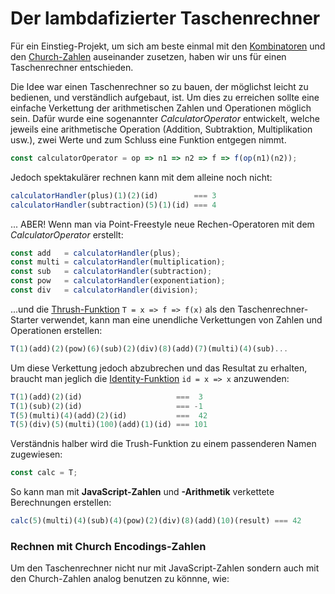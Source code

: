 # Der lambdafizierter Taschenrechner

Für ein Einstieg-Projekt, um sich am beste einmal mit den [Kombinatoren](einfache-kombinatoren.md) und den [Church-Zahlen](church-encodings-zahlen-und-boolesche-werte.md) auseinander zusetzen, haben wir uns für einen Taschenrechner entschieden.

Die Idee war einen Taschenrechner so zu bauen, der möglichst leicht zu bedienen, und verständlich aufgebaut, ist. Um dies zu erreichen sollte eine einfache Verkettung der arithmetischen Zahlen und Operationen möglich sein. Dafür wurde eine sogenannter _CalculatorOperator_ entwickelt, welche jeweils eine arithmetische Operation \(Addition, Subtraktion, Multiplikation usw.\), zwei Werte und zum Schluss eine Funktion entgegen nimmt.

```javascript
const calculatorOperator = op => n1 => n2 => f => f(op(n1)(n2));
```

Jedoch spektakulärer rechnen kann mit dem alleine noch nicht:

```javascript
calculatorHandler(plus)(1)(2)(id)        === 3
calculatorHandler(subtraction)(5)(1)(id) === 4
```

... ABER! Wenn man via Point-Freestyle neue Rechen-Operatoren mit dem _CalculatorOperator_ erstellt:

```javascript
const add   = calculatorHandler(plus);
const multi = calculatorHandler(multiplication);
const sub   = calculatorHandler(subtraction);
const pow   = calculatorHandler(exponentiation);
const div   = calculatorHandler(division);
```

...und die [Thrush-Funktion](einfache-kombinatoren.md) `T = x => f => f(x)`  als den Taschenrechner-Starter verwendet, kann man eine unendliche Verkettungen von Zahlen und Operationen erstellen:

```javascript
T(1)(add)(2)(pow)(6)(sub)(2)(div)(8)(add)(7)(multi)(4)(sub)...
```

Um diese Verkettung jedoch abzubrechen und das Resultat zu erhalten, braucht man jeglich die [Identity-Funktion](einfache-kombinatoren.md) `id = x => x`  anzuwenden:

```javascript
T(1)(add)(2)(id)                     ===  3
T(1)(sub)(2)(id)                     === -1
T(5)(multi)(4)(add)(2)(id)           ===  42
T(5)(div)(5)(multi)(100)(add)(1)(id) === 101
```

Verständnis halber wird die Trush-Funktion zu einem passenderen Namen  zugewiesen:

```javascript
const calc = T;
```

So kann man mit **JavaScript-Zahlen** und **-Arithmetik** verkettete Berechnungen erstellen:

```javascript
calc(5)(multi)(4)(sub)(4)(pow)(2)(div)(8)(add)(10)(result) === 42
```



### Rechnen mit Church Encodings-Zahlen

Um den Taschenrechner nicht nur mit JavaScript-Zahlen sondern auch mit den Church-Zahlen  analog benutzen zu könnne, wie:



